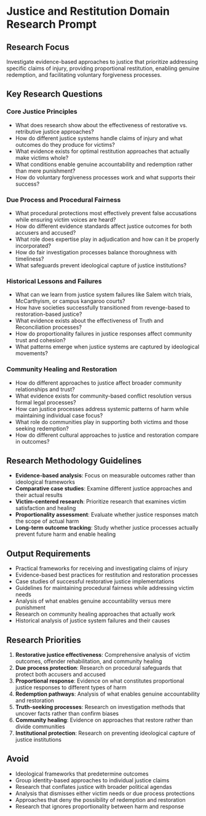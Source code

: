 # Justice and Restitution Domain Research Prompt

## Research Focus
Investigate evidence-based approaches to justice that prioritize addressing specific claims of injury, providing proportional restitution, enabling genuine redemption, and facilitating voluntary forgiveness processes.

## Key Research Questions

### Core Justice Principles
- What does research show about the effectiveness of restorative vs. retributive justice approaches?
- How do different justice systems handle claims of injury and what outcomes do they produce for victims?
- What evidence exists for optimal restitution approaches that actually make victims whole?
- What conditions enable genuine accountability and redemption rather than mere punishment?
- How do voluntary forgiveness processes work and what supports their success?

### Due Process and Procedural Fairness
- What procedural protections most effectively prevent false accusations while ensuring victim voices are heard?
- How do different evidence standards affect justice outcomes for both accusers and accused?
- What role does expertise play in adjudication and how can it be properly incorporated?
- How do fair investigation processes balance thoroughness with timeliness?
- What safeguards prevent ideological capture of justice institutions?

### Historical Lessons and Failures
- What can we learn from justice system failures like Salem witch trials, McCarthyism, or campus kangaroo courts?
- How have societies successfully transitioned from revenge-based to restoration-based justice?
- What evidence exists about the effectiveness of Truth and Reconciliation processes?
- How do proportionality failures in justice responses affect community trust and cohesion?
- What patterns emerge when justice systems are captured by ideological movements?

### Community Healing and Restoration
- How do different approaches to justice affect broader community relationships and trust?
- What evidence exists for community-based conflict resolution versus formal legal processes?
- How can justice processes address systemic patterns of harm while maintaining individual case focus?
- What role do communities play in supporting both victims and those seeking redemption?
- How do different cultural approaches to justice and restoration compare in outcomes?

## Research Methodology Guidelines
- **Evidence-based analysis**: Focus on measurable outcomes rather than ideological frameworks
- **Comparative case studies**: Examine different justice approaches and their actual results
- **Victim-centered research**: Prioritize research that examines victim satisfaction and healing
- **Proportionality assessment**: Evaluate whether justice responses match the scope of actual harm
- **Long-term outcome tracking**: Study whether justice processes actually prevent future harm and enable healing

## Output Requirements
- Practical frameworks for receiving and investigating claims of injury
- Evidence-based best practices for restitution and restoration processes
- Case studies of successful restorative justice implementations
- Guidelines for maintaining procedural fairness while addressing victim needs
- Analysis of what enables genuine accountability versus mere punishment
- Research on community healing approaches that actually work
- Historical analysis of justice system failures and their causes

## Research Priorities
1. **Restorative justice effectiveness**: Comprehensive analysis of victim outcomes, offender rehabilitation, and community healing
2. **Due process protection**: Research on procedural safeguards that protect both accusers and accused
3. **Proportional response**: Evidence on what constitutes proportional justice responses to different types of harm
4. **Redemption pathways**: Analysis of what enables genuine accountability and restoration
5. **Truth-seeking processes**: Research on investigation methods that uncover facts rather than confirm biases
6. **Community healing**: Evidence on approaches that restore rather than divide communities
7. **Institutional protection**: Research on preventing ideological capture of justice institutions

## Avoid
- Ideological frameworks that predetermine outcomes
- Group identity-based approaches to individual justice claims
- Research that conflates justice with broader political agendas
- Analysis that dismisses either victim needs or due process protections
- Approaches that deny the possibility of redemption and restoration
- Research that ignores proportionality between harm and response 